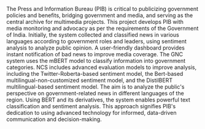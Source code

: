 The Press and Information Bureau (PIB) is critical to publicizing government policies and benefits, bridging government and media, and serving as the central archive for multimedia projects. This project develops PIB with media monitoring and advocacy as per the requirements of the Government of India. Initially, the system collected and classified news in various languages according to government roles and leaders, using sentiment analysis to analyze public opinion. A user-friendly dashboard provides instant notification of bad news to improve media coverage.
The GNC system uses the mBERT model to classify information into government categories. NCS includes advanced evaluation models to improve analysis, including the Twitter-Roberta-based sentiment model, the Bert-based multilingual-non-customized sentiment model, and the DistilBERT multilingual-based sentiment model.
The aim is to analyze the public's perspective on government-related news in different languages of the region. Using BERT and its derivatives, the system enables powerful text classification and sentiment analysis. This approach signifies PIB's dedication to using advanced technology for informed, data-driven communication and decision-making.

